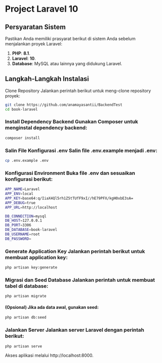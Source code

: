 # Project Laravel 10

## Persyaratan Sistem
Pastikan Anda memiliki prasyarat berikut di sistem Anda sebelum menjalankan proyek Laravel:
1. **PHP**: **8.1**.
2. **Laravel**: **10**.
3. **Database**: MySQL atau lainnya yang didukung Laravel.

## Langkah-Langkah Instalasi
Clone Repository Jalankan perintah berikut untuk meng-clone repository proyek:

```bash
git clone https://github.com/anamayasantii/BackendTest
cd book-laravel
```

### Install Dependency Backend Gunakan Composer untuk menginstal dependency backend:
```bash
composer install
```

### Salin File Konfigurasi .env Salin file .env.example menjadi .env:
```bash
cp .env.example .env
```

### Konfigurasi Environment Buka file .env dan sesuaikan konfigurasi berikut:
```bash
APP_NAME=Laravel
APP_ENV=local
APP_KEY=base64:q/IiaX4Ql5rh1Z5tTUfF9xI//hE79PFX/kgH0xbE3sA=
APP_DEBUG=true
APP_URL=http://localhost

DB_CONNECTION=mysql
DB_HOST=127.0.0.1
DB_PORT=3306
DB_DATABASE=book-laravel
DB_USERNAME=root
DB_PASSWORD=
```

### Generate Application Key Jalankan perintah berikut untuk membuat application key:
```bash
php artisan key:generate
```

### Migrasi dan Seed Database Jalankan perintah untuk membuat tabel di database:
```bash
php artisan migrate
```

#### (Opsional) Jika ada data awal, gunakan seed:
```bash
php artisan db:seed
```

### Jalankan Server Jalankan server Laravel dengan perintah berikut:
```bash
php artisan serve
```
Akses aplikasi melalui http://localhost:8000.
